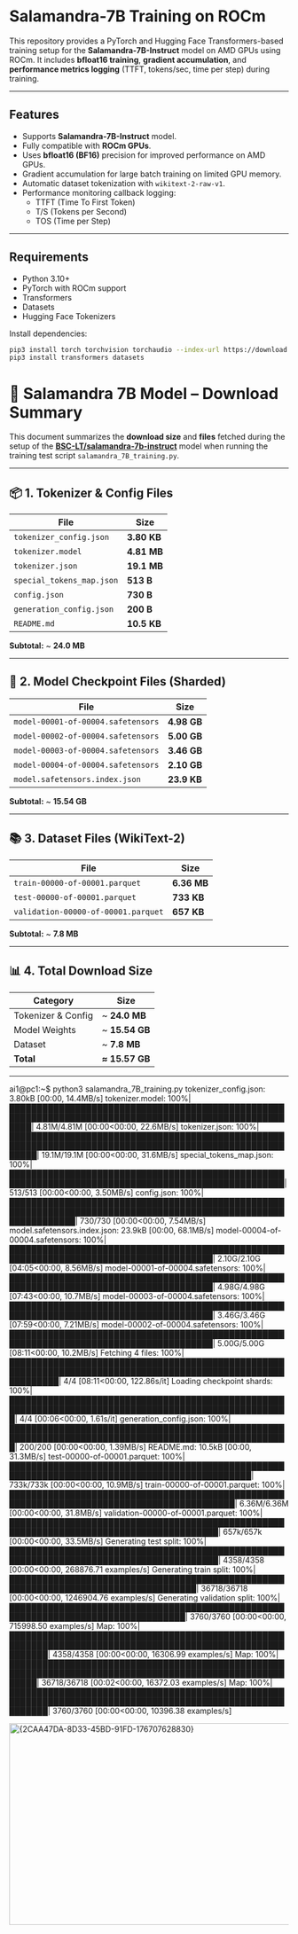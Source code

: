 # Salamandra-7B Training on ROCm

This repository provides a PyTorch and Hugging Face Transformers-based training setup for the **Salamandra-7B-Instruct** model on AMD GPUs using ROCm. It includes **bfloat16 training**, **gradient accumulation**, and **performance metrics logging** (TTFT, tokens/sec, time per step) during training.

---

## Features

- Supports **Salamandra-7B-Instruct** model.
- Fully compatible with **ROCm GPUs**.
- Uses **bfloat16 (BF16)** precision for improved performance on AMD GPUs.
- Gradient accumulation for large batch training on limited GPU memory.
- Automatic dataset tokenization with `wikitext-2-raw-v1`.
- Performance monitoring callback logging:
  - TTFT (Time To First Token)
  - T/S (Tokens per Second)
  - TOS (Time per Step)

---

## Requirements

- Python 3.10+
- PyTorch with ROCm support
- Transformers
- Datasets
- Hugging Face Tokenizers

Install dependencies:

```bash
pip3 install torch torchvision torchaudio --index-url https://download.pytorch.org/whl/rocm5.5
pip3 install transformers datasets
```

# 🦎 Salamandra 7B Model – Download Summary

This document summarizes the **download size** and **files** fetched during the setup of the **[BSC-LT/salamandra-7b-instruct](https://huggingface.co/BSC-LT/salamandra-7b-instruct)** model when running the training test script `salamandra_7B_training.py`.

---

## 📦 1. Tokenizer & Config Files

| File                     | Size    |
|-------------------------|---------|
| `tokenizer_config.json` | **3.80 KB** |
| `tokenizer.model`       | **4.81 MB** |
| `tokenizer.json`        | **19.1 MB** |
| `special_tokens_map.json` | **513 B** |
| `config.json`           | **730 B** |
| `generation_config.json` | **200 B** |
| `README.md`            | **10.5 KB** |

**Subtotal:** ~ **24.0 MB**

---

## 🧠 2. Model Checkpoint Files (Sharded)

| File                                   | Size    |
|--------------------------------------|---------|
| `model-00001-of-00004.safetensors`   | **4.98 GB** |
| `model-00002-of-00004.safetensors`   | **5.00 GB** |
| `model-00003-of-00004.safetensors`   | **3.46 GB** |
| `model-00004-of-00004.safetensors`   | **2.10 GB** |
| `model.safetensors.index.json`       | **23.9 KB** |

**Subtotal:** ~ **15.54 GB**

---

## 📚 3. Dataset Files (WikiText-2)

| File                                | Size    |
|----------------------------------|---------|
| `train-00000-of-00001.parquet`   | **6.36 MB** |
| `test-00000-of-00001.parquet`    | **733 KB** |
| `validation-00000-of-00001.parquet` | **657 KB** |

**Subtotal:** ~ **7.8 MB**

---

## 📊 4. Total Download Size

| Category           | Size       |
|-------------------|------------|
| Tokenizer & Config | ~ **24.0 MB** |
| Model Weights     | ~ **15.54 GB** |
| Dataset           | ~ **7.8 MB** |
| **Total**         | **≈ 15.57 GB** |

---
ai1@pc1:~$ python3 salamandra_7B_training.py
tokenizer_config.json: 3.80kB [00:00, 14.4MB/s]
tokenizer.model: 100%|████████████████████████████████████████████████████████████████████████████████████████████████████████| 4.81M/4.81M [00:00<00:00, 22.6MB/s]
tokenizer.json: 100%|█████████████████████████████████████████████████████████████████████████████████████████████████████████| 19.1M/19.1M [00:00<00:00, 31.6MB/s]
special_tokens_map.json: 100%|████████████████████████████████████████████████████████████████████████████████████████████████████| 513/513 [00:00<00:00, 3.50MB/s]
config.json: 100%|████████████████████████████████████████████████████████████████████████████████████████████████████████████████| 730/730 [00:00<00:00, 7.54MB/s]
model.safetensors.index.json: 23.9kB [00:00, 68.1MB/s]
model-00004-of-00004.safetensors: 100%|███████████████████████████████████████████████████████████████████████████████████████| 2.10G/2.10G [04:05<00:00, 8.56MB/s]
model-00001-of-00004.safetensors: 100%|███████████████████████████████████████████████████████████████████████████████████████| 4.98G/4.98G [07:43<00:00, 10.7MB/s]
model-00003-of-00004.safetensors: 100%|███████████████████████████████████████████████████████████████████████████████████████| 3.46G/3.46G [07:59<00:00, 7.21MB/s]
model-00002-of-00004.safetensors: 100%|███████████████████████████████████████████████████████████████████████████████████████| 5.00G/5.00G [08:11<00:00, 10.2MB/s]
Fetching 4 files: 100%|█████████████████████████████████████████████████████████████████████████████████████████████████████████████| 4/4 [08:11<00:00, 122.86s/it]
Loading checkpoint shards: 100%|█████████████████████████████████████████████████████████████████████████████████████████████████████| 4/4 [00:06<00:00,  1.61s/it]
generation_config.json: 100%|█████████████████████████████████████████████████████████████████████████████████████████████████████| 200/200 [00:00<00:00, 1.39MB/s]
README.md: 10.5kB [00:00, 31.3MB/s]
test-00000-of-00001.parquet: 100%|██████████████████████████████████████████████████████████████████████████████████████████████| 733k/733k [00:00<00:00, 10.9MB/s]
train-00000-of-00001.parquet: 100%|███████████████████████████████████████████████████████████████████████████████████████████| 6.36M/6.36M [00:00<00:00, 31.8MB/s]
validation-00000-of-00001.parquet: 100%|████████████████████████████████████████████████████████████████████████████████████████| 657k/657k [00:00<00:00, 33.5MB/s]
Generating test split: 100%|████████████████████████████████████████████████████████████████████████████████████████| 4358/4358 [00:00<00:00, 268876.71 examples/s]
Generating train split: 100%|████████████████████████████████████████████████████████████████████████████████████| 36718/36718 [00:00<00:00, 1246904.76 examples/s]
Generating validation split: 100%|██████████████████████████████████████████████████████████████████████████████████| 3760/3760 [00:00<00:00, 715998.50 examples/s]
Map: 100%|███████████████████████████████████████████████████████████████████████████████████████████████████████████| 4358/4358 [00:00<00:00, 16306.99 examples/s]
Map: 100%|█████████████████████████████████████████████████████████████████████████████████████████████████████████| 36718/36718 [00:02<00:00, 16372.03 examples/s]
Map: 100%|███████████████████████████████████████████████████████████████████████████████████████████████████████████| 3760/3760 [00:00<00:00, 10396.38 examples/s]

<img width="1313" height="364" alt="{2CAA47DA-8D33-45BD-91FD-176707628830}" src="https://github.com/user-attachments/assets/43559523-44f2-482f-a328-21ae0876c08d" />

